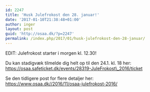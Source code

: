 ```yaml
---
id: 2247
title: 'Husk Julefrokost den 28. januar!'
date: '2017-01-10T21:38:48+01:00'
author: inger
layout: post
guid: 'http://osaa.dk/?p=2247'
permalink: /index.php/2017/01/husk-julefrokost-den-28-januar/
---
```


EDIT: Julefrokost starter i morgen kl. 12.30!

Du kan stadigvæk tilmelde dig helt op til den 24.1. kl. 18 her: https://osaa.safeticket.dk/events/28319-JuleFrokost\_2016/ticket

Se den tidligere post for flere detaljer her: https://www.osaa.dk//2016/11/osaa-julefrokost-2016/